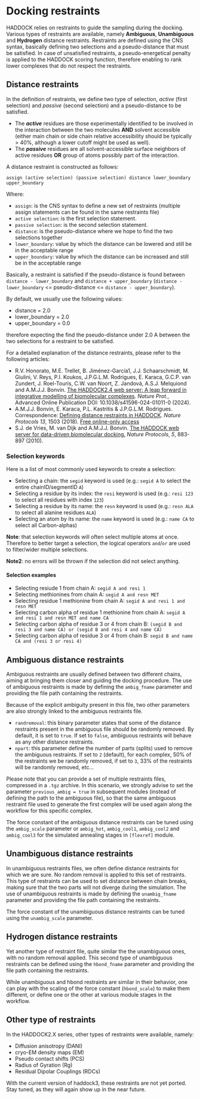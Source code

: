 # Docking restraints

HADDOCK relies on restraints to guide the sampling during the docking.
Various types of restraints are available, namely **Ambiguous**, **Unambiguous** and **Hydrogen** distance restraints.
Restraints are defined using the CNS syntax, basically defining two selections and a pseudo-distance that must be satisfied.
In case of unsatisfied restraints, a pseudo-energetical penalty is applied to the HADDOCK scoring function, therefore enabling to rank lower complexes that do not respect the restraints.

## Distance restraints

In the definition of restraints, we define two type of selection, *active* (first selection) and *passive* (second selection) and a pseudo-distance to be satisfied.

* The ***active*** residues are those experimentally identified to be involved in the interaction between the two molecules **AND** solvent accessible (either main chain or side chain relative accessibility should be typically > 40%, although a lower cutoff might be used as well).
* The ***passive*** residues are all solvent-accessible surface neighbors of active residues **OR** group of atoms possibly part of the interaction.

A distance restraint is constructed as follows:

`assign (active selection) (passive selection) distance lower_boundary upper_boundary`

Where:

* `assign`: is the CNS syntax to define a new set of restraints (multiple assign statements can be found in the same restraints file)
* `active selection`: is the first selection statement.
* `passive selection`: is the second selection statement.
* `distance`: is the pseudo-distance where we hope to find the two selections together
* `lower_boundary`: value by which the distance can be lowered and still be in the acceptable range
* `upper_boundary`: value by which the distance can be increased and still be in the acceptable range

Basically, a restraint is satisfied if the pseudo-distance is found between `distance - lower_boundary` and `distance + upper_boundary` (`distance - lower_boundary` <= pseudo-distance <= `distance - upper_boundary`).

By default, we usually use the following values:

* distance = 2.0
* lower_boundary = 2.0
* upper_boundary = 0.0

therefore expecting the find the pseudo-distance under 2.0 A between the two selections for a restraint to be satisfied.

For a detailed explanation of the distance restraints, please refer to the following articles:

* R.V. Honorato, M.E. Trellet, B. Jiménez-García1, J.J. Schaarschmidt, M. Giulini, V. Reys,  P.I. Koukos, J.P.G.L.M. Rodrigues, E. Karaca, G.C.P. van Zundert, J. Roel-Touris, C.W. van Noort, Z. Jandová, A.S.J. Melquiond and A.M.J.J. Bonvin. [The HADDOCK2.4 web server: A leap forward in integrative modelling of biomolecular complexes](https://www.nature.com/articles/s41596-024-01011-0.epdf?sharing_token=UHDrW9bNh3BqijxD2u9Xd9RgN0jAjWel9jnR3ZoTv0O8Cyf_B_3QikVaNIBRHxp9xyFsQ7dSV3t-kBtpCaFZWPfnuUnAtvRG_vkef9o4oWuhrOLGbBXJVlaaA9ALOULn6NjxbiqC2VkmpD2ZR_r-o0sgRZoHVz10JqIYOeus_nM%3D). *Nature Prot.*, Advanced Online Publication DOI: 10.1038/s41596-024-01011-0 (2024).
* A.M.J.J. Bonvin, E. Karaca, P.L. Kastritis & J.P.G.L.M. Rodrigues. Correspondence: [Defining distance restraints in HADDOCK](https://doi.org/10.1038/s41596-018-0017-6). *Nature Protocols* *13*, 1503 (2018). [Free online-only access](https://rdcu.be/1OyH)
* S.J. de Vries, M. van Dijk and A.M.J.J. Bonvin. [The HADDOCK web server for data-driven biomolecular docking.](https://www.nature.com/nprot/journal/v5/n5/abs/nprot.2010.32.html) *Nature Protocols*, *5*, 883-897 (2010).

### Selection keywords

Here is a list of most commonly used keywords to create a selection:

* Selecting a chain: the `segid` keyword is used (e.g.: `segid A` to select the entire chainID/segmentID `A`)
* Selecting a residue by its index: the `resi` keyword is used (e.g.: `resi 123` to select all residues with index `123`)
* Selecting a residue by its name: the `resn` keyword is used (e.g.: `resn ALA` to select all alanine residues `ALA`)
* Selecting an atom by its name: the `name` keyword is used (e.g.: `name CA` to select all Carbon-alphas)

**Note**: that selection keywords will often select multiple atoms at once. Therefore to better target a selection, the logical operators `and`/`or` are used to filter/wider multiple selections.

**Note2**: no errors will be thrown if the selection did not select anything.

#### Selection examples

* Selecting resiude 1 from chain A: `segid A and resi 1`
* Selecting methionines from chain A: `segid A and resn MET`
* Selecting residue 1 methionine from chain A: `segid A and resi 1 and resn MET`
* Selecting carbon alpha of residue 1 methionine from chain A: `segid A and resi 1 and resn MET and name CA`
* Selecting carbon alpha of residue 3 or 4 from chain B: `(segid B and resi 3 and name CA) or (segid B and resi 4 and name CA)`
* Selecting carbon alpha of residue 3 or 4 from chain B: `segid B and name CA and (resi 3 or resi 4)`

## Ambiguous distance restraints

Ambiguous restraints are usually defined between two different chains, aiming at bringing them closer and guiding the docking procedure.
The use of ambiguous restraints is made by defining the `ambig_fname` parameter and providing the file path containing the restraints.

Because of the explicit ambiguity present in this file, two other parameters are also strongly linked to the ambiguous restraints file.

* `randremoval`: this binary parameter states that some of the distance restraints present in the ambiguous file should be randomly removed. By default, it is set to `true`. If set to `false`, ambiguous restraints will behave as any other distance restraints.
* `npart`: this parameter define the number of parts (splits) used to remove the ambiguous restraints. If set to `2` (default), for each complex, 50% of the restraints we be randomly removed, if set to `3`, 33% of the restraints will be randomly removed, etc...

Please note that you can provide a set of multiple restraints files, compressed in a `.tgz` archive.
In this scenario, we strongly advise to set the parameter `previous_ambig = true` in subsequent modules (instead of defining the path to the ambiguous file), so that the same ambiguous restraint file used to generate the first complex will be used again along the workflow for this specific complex.

The force constant of the ambiguous distance restraints can be tuned using the `ambig_scale` parameter or `ambig_hot`, `ambig_cool1`, `ambig_cool2` and `ambig_cool3` for the simulated annealing stages in `[flexref]` module.

## Unambiguous distance restraints

In unambiguous restraints files, we often define distance restraints for which we are sure.
No random removal is applied to this set of restraints.
This type of restraints can be used to set distance between chain breaks, making sure that the two parts will not diverge during the simulation.
The use of unambiguous restraints is made by defining the `unambig_fname` parameter and providing the file path containing the restraints.

The force constant of the unambiguous distance restraints can be tuned using the `unambig_scale` parameter.

## Hydrogen distance restraints

Yet another type of restraint file, quite similar the the unambiguous ones, with no random removal applied.
This second type of unambiguous restraints can be defined using the `hbond_fname` parameter and providing the file path containing the restraints.

While unambiguous and hbond restraints are similar in their behavior, one can play with the scaling of the force constant (`hbond_scale`) to make them different, or define one or the other at various module stages in the workflow.

## Other type of restraints

In the HADDOCK2.X series, other types of restraints were available, namely:

* Diffusion anisotropy (DANI)
* cryo-EM density maps (EM)
* Pseudo contact shifts (PCS)
* Radius of Gyration (Rg)
* Residual Dipolar Couplings (RDCs)

With the current version of haddock3, these restraints are not yet ported.
Stay tuned, as they will again show up in the near future.
